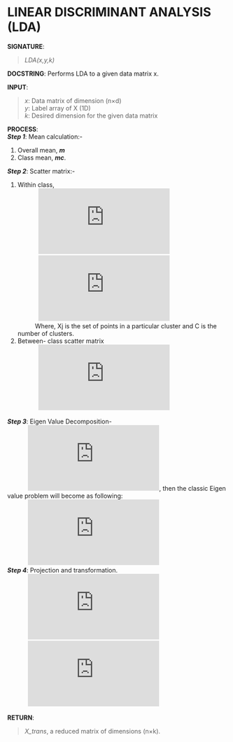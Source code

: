 # LINEAR DISCRIMINANT ANALYSIS (LDA)

**SIGNATURE**: 
>*LDA(x,y,k)*

**DOCSTRING**:
Performs LDA to a given data matrix x.

**INPUT**:  
>*x*: Data matrix of dimension (n×d)  
*y*: Label array of X (1D)  
*k*: Desired dimension for the given data matrix  

**PROCESS**:  
**_Step 1_**: 	Mean calculation:-  
1) Overall mean, **_m_**   
2) Class mean, **_mc_**.  

**_Step 2_**:  Scatter matrix:-  
1) Within class,  
&nbsp;&nbsp;&nbsp;&nbsp;&nbsp;&nbsp;&nbsp;&nbsp;&nbsp;&nbsp;&nbsp;&nbsp;![](http://latex.codecogs.com/gif.latex?S_%7Bj%7D%3D%5Csum%20%28x_%7Bk%7D-%5Cbar%7Bx_%7Bj%7D%7D%29%28x_%7Bk%7D-%5Cbar%7Bx_%7Bj%7D%7D%29%5E%7BT%7D%2C%5C%3B%20x_%7Bk%7D%5Cepsilon%20X_%7Bj%7D)  
&nbsp;&nbsp;&nbsp;&nbsp;&nbsp;&nbsp;&nbsp;&nbsp;&nbsp;&nbsp;&nbsp;&nbsp;![](http://latex.codecogs.com/gif.latex?S_%7Bw%7D%3D%5Csum_%7Bj%3D1%7D%5E%7Bc%7DS_%7Bj%7D)  
&nbsp;&nbsp;&nbsp;&nbsp;&nbsp;&nbsp;&nbsp;&nbsp;&nbsp;&nbsp;Where, Xj is the set of points in a particular cluster and C is the number of clusters.  
2) Between- class scatter matrix  
&nbsp;&nbsp;&nbsp;&nbsp;&nbsp;&nbsp;&nbsp;&nbsp;&nbsp;&nbsp;&nbsp;&nbsp;![](http://latex.codecogs.com/gif.latex?S_%7BB%7D%3D%5Csum_%7Bj%3D1%7D%5E%7Bc%7D%5Cleft%20%7C%20X_%7Bj%7D%20%5Cright%20%7C%28%5Cbar%7Bx_%7Bj%7D%7D-mc%29%5Cbullet%28%5Cbar%7Bx_%7Bj%7D%7D-mc%29%5E%7BT%7D)  

**_Step 3_**:  Eigen Value Decomposition-  
&nbsp;&nbsp;&nbsp;&nbsp;&nbsp;&nbsp;&nbsp;&nbsp;&nbsp;&nbsp;&nbsp;&nbsp;![](http://latex.codecogs.com/gif.latex?S%3DS_%7Bw%7D%5E%7B-1%7D%5Cbullet%20S_%7BB%7D), then the classic Eigen value problem will become as following:  
&nbsp;&nbsp;&nbsp;&nbsp;&nbsp;&nbsp;&nbsp;&nbsp;&nbsp;&nbsp;&nbsp;&nbsp;![](http://latex.codecogs.com/gif.latex?%28S-%5Clambda%29W%3D0)  
**_Step 4_**: Projection and transformation.  
&nbsp;&nbsp;&nbsp;&nbsp;&nbsp;&nbsp;&nbsp;&nbsp;&nbsp;&nbsp;&nbsp;&nbsp;![](http://latex.codecogs.com/gif.latex?p%3Dvec%5B%3A%2C0%3Ak%5D%2C%5C%3B%20top%5C%3B%20k%5C%3B%20Eigen%5C%3B%20Values%5C%3B%20are%20%5C%3B%20taken)  
&nbsp;&nbsp;&nbsp;&nbsp;&nbsp;&nbsp;&nbsp;&nbsp;&nbsp;&nbsp;&nbsp;&nbsp;![](http://latex.codecogs.com/gif.latex?xtrans%3Dx%5Cbullet%20p)  

**RETURN**:  
>*X_trans*, a reduced matrix of dimensions (n×k). 
